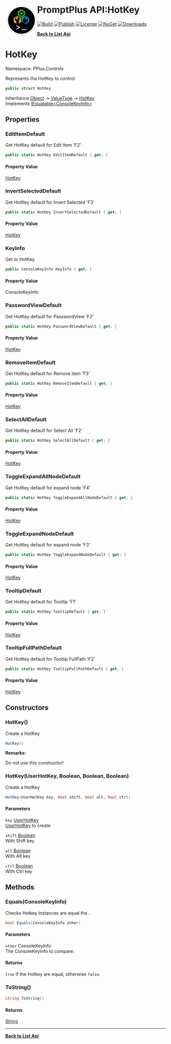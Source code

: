 # <img align="left" width="100" height="100" src="../images/icon.png">PromptPlus API:HotKey 

[![Build](https://github.com/FRACerqueira/PromptPlus/workflows/Build/badge.svg)](https://github.com/FRACerqueira/PromptPlus/actions/workflows/build.yml)
[![Publish](https://github.com/FRACerqueira/PromptPlus/actions/workflows/publish.yml/badge.svg)](https://github.com/FRACerqueira/PromptPlus/actions/workflows/publish.yml)
[![License](https://img.shields.io/github/license/FRACerqueira/PromptPlus)](https://github.com/FRACerqueira/PromptPlus/blob/master/LICENSE)
[![NuGet](https://img.shields.io/nuget/v/PromptPlus)](https://www.nuget.org/packages/PromptPlus/)
[![Downloads](https://img.shields.io/nuget/dt/PromptPlus)](https://www.nuget.org/packages/PromptPlus/)

[**Back to List Api**](./apis.md)

# HotKey

Namespace: PPlus.Controls

Represents the HotKey to control

```csharp
public struct HotKey
```

Inheritance [Object](https://docs.microsoft.com/en-us/dotnet/api/system.object) → [ValueType](https://docs.microsoft.com/en-us/dotnet/api/system.valuetype) → [HotKey](./pplus.controls.hotkey.md)<br>
Implements [IEquatable&lt;ConsoleKeyInfo&gt;](https://docs.microsoft.com/en-us/dotnet/api/system.iequatable-1)

## Properties

### <a id="properties-edititemdefault"/>**EditItemDefault**

Get HotKey default for Edit Item 'F2'

```csharp
public static HotKey EditItemDefault { get; }
```

#### Property Value

[HotKey](./pplus.controls.hotkey.md)<br>

### <a id="properties-invertselecteddefault"/>**InvertSelectedDefault**

Get HotKey default for Invert Selected 'F3'

```csharp
public static HotKey InvertSelectedDefault { get; }
```

#### Property Value

[HotKey](./pplus.controls.hotkey.md)<br>

### <a id="properties-keyinfo"/>**KeyInfo**

Get  to HotKey

```csharp
public ConsoleKeyInfo KeyInfo { get; }
```

#### Property Value

ConsoleKeyInfo<br>

### <a id="properties-passwordviewdefault"/>**PasswordViewDefault**

Get HotKey default for PasswordView 'F2'

```csharp
public static HotKey PasswordViewDefault { get; }
```

#### Property Value

[HotKey](./pplus.controls.hotkey.md)<br>

### <a id="properties-removeitemdefault"/>**RemoveItemDefault**

Get HotKey default for Remove item 'F3'

```csharp
public static HotKey RemoveItemDefault { get; }
```

#### Property Value

[HotKey](./pplus.controls.hotkey.md)<br>

### <a id="properties-selectalldefault"/>**SelectAllDefault**

Get HotKey default for Select All 'F2'

```csharp
public static HotKey SelectAllDefault { get; }
```

#### Property Value

[HotKey](./pplus.controls.hotkey.md)<br>

### <a id="properties-toggleexpandallnodedefault"/>**ToggleExpandAllNodeDefault**

Get HotKey default for expand node 'F4'

```csharp
public static HotKey ToggleExpandAllNodeDefault { get; }
```

#### Property Value

[HotKey](./pplus.controls.hotkey.md)<br>

### <a id="properties-toggleexpandnodedefault"/>**ToggleExpandNodeDefault**

Get HotKey default for expand node 'F3'

```csharp
public static HotKey ToggleExpandNodeDefault { get; }
```

#### Property Value

[HotKey](./pplus.controls.hotkey.md)<br>

### <a id="properties-tooltipdefault"/>**TooltipDefault**

Get HotKey default for Tooltip 'F1'

```csharp
public static HotKey TooltipDefault { get; }
```

#### Property Value

[HotKey](./pplus.controls.hotkey.md)<br>

### <a id="properties-tooltipfullpathdefault"/>**TooltipFullPathDefault**

Get HotKey default for Tooltip FullPath 'F2'

```csharp
public static HotKey TooltipFullPathDefault { get; }
```

#### Property Value

[HotKey](./pplus.controls.hotkey.md)<br>

## Constructors

### <a id="constructors-.ctor"/>**HotKey()**

Create a HotKey

```csharp
HotKey()
```

**Remarks:**

Do not use this constructor!

### <a id="constructors-.ctor"/>**HotKey(UserHotKey, Boolean, Boolean, Boolean)**

Create a HotKey

```csharp
HotKey(UserHotKey key, bool shift, bool alt, bool ctrl)
```

#### Parameters

`key` [UserHotKey](./pplus.controls.userhotkey.md)<br>
[UserHotKey](./pplus.controls.userhotkey.md) to create

`shift` [Boolean](https://docs.microsoft.com/en-us/dotnet/api/system.boolean)<br>
With Shift key

`alt` [Boolean](https://docs.microsoft.com/en-us/dotnet/api/system.boolean)<br>
With Alt key

`ctrl` [Boolean](https://docs.microsoft.com/en-us/dotnet/api/system.boolean)<br>
With Ctrl key

## Methods

### <a id="methods-equals"/>**Equals(ConsoleKeyInfo)**

Checks Hotkey instances are equal the .

```csharp
bool Equals(ConsoleKeyInfo other)
```

#### Parameters

`other` ConsoleKeyInfo<br>
The ConsoleKeyInfo to compare.

#### Returns

`true` if the Hotkey are equal, otherwise `false`.

### <a id="methods-tostring"/>**ToString()**

```csharp
string ToString()
```

#### Returns

[String](https://docs.microsoft.com/en-us/dotnet/api/system.string)


- - -
[**Back to List Api**](./apis.md)
